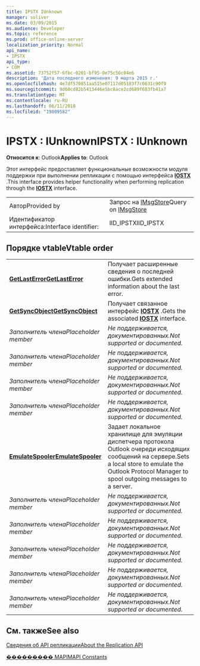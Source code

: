 ```yaml
---
title: IPSTX IUnknown
manager: soliver
ms.date: 03/09/2015
ms.audience: Developer
ms.topic: reference
ms.prod: office-online-server
localization_priority: Normal
api_name:
- IPSTX
api_type:
- COM
ms.assetid: 73752f57-6fbc-0201-bf95-0e75c56c04e6
description: 'Дата последнего изменения: 9 марта 2015 г.'
ms.openlocfilehash: 4e7df570851aa515e07117d05103f7c0631c90f9
ms.sourcegitcommit: 9d60cd82b5413446e5bc8ace2cd689f683fb41a7
ms.translationtype: MT
ms.contentlocale: ru-RU
ms.lasthandoff: 06/11/2018
ms.locfileid: "19809582"
---
```

# <a name="ipstx--iunknown"></a><span data-ttu-id="3f0da-103">IPSTX : IUnknown</span><span class="sxs-lookup"><span data-stu-id="3f0da-103">IPSTX : IUnknown</span></span>

  
  
<span data-ttu-id="3f0da-104">**Относится к**: Outlook</span><span class="sxs-lookup"><span data-stu-id="3f0da-104">**Applies to**: Outlook</span></span> 
  
<span data-ttu-id="3f0da-105">Этот интерфейс предоставляет функциональные возможности модуля поддержки при выполнении репликации с помощью интерфейса **[IOSTX](iostxiunknown.md)** .</span><span class="sxs-lookup"><span data-stu-id="3f0da-105">This interface provides helper functionality when performing replication through the **[IOSTX](iostxiunknown.md)** interface.</span></span> 
  
|||
|:-----|:-----|
|<span data-ttu-id="3f0da-106">Автор</span><span class="sxs-lookup"><span data-stu-id="3f0da-106">Provided by</span></span>  <br/> |<span data-ttu-id="3f0da-107">Запрос на [IMsgStore](imsgstoreimapiprop.md)</span><span class="sxs-lookup"><span data-stu-id="3f0da-107">Query on [IMsgStore](imsgstoreimapiprop.md)</span></span> <br/> |
|<span data-ttu-id="3f0da-108">Идентификатор интерфейса:</span><span class="sxs-lookup"><span data-stu-id="3f0da-108">Interface identifier:</span></span>  <br/> |<span data-ttu-id="3f0da-109">IID_IPSTX</span><span class="sxs-lookup"><span data-stu-id="3f0da-109">IID_IPSTX</span></span>  <br/> |
   
## <a name="vtable-order"></a><span data-ttu-id="3f0da-110">Порядке vtable</span><span class="sxs-lookup"><span data-stu-id="3f0da-110">Vtable order</span></span>

|||
|:-----|:-----|
|<span data-ttu-id="3f0da-111">**[GetLastError](ipstx-getlasterror.md)**</span><span class="sxs-lookup"><span data-stu-id="3f0da-111">**[GetLastError](ipstx-getlasterror.md)**</span></span> <br/> |<span data-ttu-id="3f0da-112">Получает расширенные сведения о последней ошибки.</span><span class="sxs-lookup"><span data-stu-id="3f0da-112">Gets extended information about the last error.</span></span>  <br/> |
|<span data-ttu-id="3f0da-113">**[GetSyncObject](ipstx-getsyncobject.md)**</span><span class="sxs-lookup"><span data-stu-id="3f0da-113">**[GetSyncObject](ipstx-getsyncobject.md)**</span></span> <br/> |<span data-ttu-id="3f0da-114">Получает связанное интерфейс **[IOSTX](iostxiunknown.md)** .</span><span class="sxs-lookup"><span data-stu-id="3f0da-114">Gets the associated **[IOSTX](iostxiunknown.md)** interface.</span></span>  <br/> |
| <span data-ttu-id="3f0da-115">*Заполнитель члена*</span><span class="sxs-lookup"><span data-stu-id="3f0da-115">*Placeholder member*</span></span>  <br/> | <span data-ttu-id="3f0da-116">*Не поддерживается, документированных.*</span><span class="sxs-lookup"><span data-stu-id="3f0da-116">*Not supported or documented.*</span></span>  <br/> |
| <span data-ttu-id="3f0da-117">*Заполнитель члена*</span><span class="sxs-lookup"><span data-stu-id="3f0da-117">*Placeholder member*</span></span>  <br/> | <span data-ttu-id="3f0da-118">*Не поддерживается, документированных.*</span><span class="sxs-lookup"><span data-stu-id="3f0da-118">*Not supported or documented.*</span></span>  <br/> |
| <span data-ttu-id="3f0da-119">*Заполнитель члена*</span><span class="sxs-lookup"><span data-stu-id="3f0da-119">*Placeholder member*</span></span>  <br/> | <span data-ttu-id="3f0da-120">*Не поддерживается, документированных.*</span><span class="sxs-lookup"><span data-stu-id="3f0da-120">*Not supported or documented.*</span></span>  <br/> |
| <span data-ttu-id="3f0da-121">*Заполнитель члена*</span><span class="sxs-lookup"><span data-stu-id="3f0da-121">*Placeholder member*</span></span>  <br/> | <span data-ttu-id="3f0da-122">*Не поддерживается, документированных.*</span><span class="sxs-lookup"><span data-stu-id="3f0da-122">*Not supported or documented.*</span></span>  <br/> |
|<span data-ttu-id="3f0da-123">**[EmulateSpooler](ipstx-emulatespooler.md)**</span><span class="sxs-lookup"><span data-stu-id="3f0da-123">**[EmulateSpooler](ipstx-emulatespooler.md)**</span></span> <br/> |<span data-ttu-id="3f0da-124">Задает локальное хранилище для эмуляции диспетчера протокола Outlook очереди исходящих сообщений на сервере.</span><span class="sxs-lookup"><span data-stu-id="3f0da-124">Sets a local store to emulate the Outlook Protocol Manager to spool outgoing messages to a server.</span></span>  <br/> |
| <span data-ttu-id="3f0da-125">*Заполнитель члена*</span><span class="sxs-lookup"><span data-stu-id="3f0da-125">*Placeholder member*</span></span>  <br/> | <span data-ttu-id="3f0da-126">*Не поддерживается, документированных.*</span><span class="sxs-lookup"><span data-stu-id="3f0da-126">*Not supported or documented.*</span></span>  <br/> |
| <span data-ttu-id="3f0da-127">*Заполнитель члена*</span><span class="sxs-lookup"><span data-stu-id="3f0da-127">*Placeholder member*</span></span>  <br/> | <span data-ttu-id="3f0da-128">*Не поддерживается, документированных.*</span><span class="sxs-lookup"><span data-stu-id="3f0da-128">*Not supported or documented.*</span></span>  <br/> |
| <span data-ttu-id="3f0da-129">*Заполнитель члена*</span><span class="sxs-lookup"><span data-stu-id="3f0da-129">*Placeholder member*</span></span>  <br/> | <span data-ttu-id="3f0da-130">*Не поддерживается, документированных.*</span><span class="sxs-lookup"><span data-stu-id="3f0da-130">*Not supported or documented.*</span></span>  <br/> |
| <span data-ttu-id="3f0da-131">*Заполнитель члена*</span><span class="sxs-lookup"><span data-stu-id="3f0da-131">*Placeholder member*</span></span>  <br/> | <span data-ttu-id="3f0da-132">*Не поддерживается, документированных.*</span><span class="sxs-lookup"><span data-stu-id="3f0da-132">*Not supported or documented.*</span></span>  <br/> |
| <span data-ttu-id="3f0da-133">*Заполнитель члена*</span><span class="sxs-lookup"><span data-stu-id="3f0da-133">*Placeholder member*</span></span>  <br/> | <span data-ttu-id="3f0da-134">*Не поддерживается, документированных.*</span><span class="sxs-lookup"><span data-stu-id="3f0da-134">*Not supported or documented.*</span></span>  <br/> |
   
## <a name="see-also"></a><span data-ttu-id="3f0da-135">См. также</span><span class="sxs-lookup"><span data-stu-id="3f0da-135">See also</span></span>



[<span data-ttu-id="3f0da-136">Сведения об API репликации</span><span class="sxs-lookup"><span data-stu-id="3f0da-136">About the Replication API</span></span>](about-the-replication-api.md)
  
[<span data-ttu-id="3f0da-137">��������� MAPI</span><span class="sxs-lookup"><span data-stu-id="3f0da-137">MAPI Constants</span></span>](mapi-constants.md)

